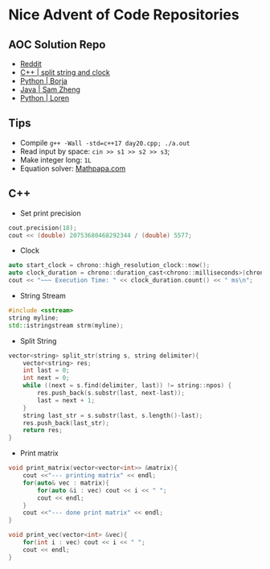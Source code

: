 # Nice Advent of Code Repositories

## AOC Solution Repo
- [Reddit](https://www.reddit.com/r/adventofcode/)
- [C++ | split string and clock](https://github.com/rogue-kitten/aoc-22/blob/main/Days/Day15/part2.cpp)
- [Python | Borja](https://github.com/borjasotomayor/advent-of-code/blob/main/2022/day15.py)
- [Java | Sam Zheng](https://github.com/zd88884096/Advent-of-Code/tree/main/AOC-2022)
- [Python | Loren](https://github.com/LatCat1/advent-of-code/tree/master/2022)

## Tips
- Compile `g++ -Wall -std=c++17 day20.cpp; ./a.out`
- Read input by space: `cin >> s1 >> s2 >> s3`;
- Make integer long: `1L`
- Equation solver: [Mathpapa.com](https://www.mathpapa.com/simplify-calculator/)


## C++


- Set print precision
```c++
cout.precision(18);
cout << (double) 20753680468292344 / (double) 5577;
```


- Clock
```c++
auto start_clock = chrono::high_resolution_clock::now();
auto clock_duration = chrono::duration_cast<chrono::milliseconds>(chrono::high_resolution_clock::now() - start_clock);
cout << "~~~ Execution Time: " << clock_duration.count() << " ms\n";
```

- String Stream
```c++
#include <sstream>
string myline;
std::istringstream strm(myline);
```


- Split String
```c++
vector<string> split_str(string s, string delimiter){
    vector<string> res;
    int last = 0;
    int next = 0;
    while ((next = s.find(delimiter, last)) != string::npos) {
        res.push_back(s.substr(last, next-last));
        last = next + 1;
    }
    string last_str = s.substr(last, s.length()-last);
    res.push_back(last_str);
    return res;
}
```


- Print matrix
```c++
void print_matrix(vector<vector<int>> &matrix){
    cout <<"--- printing matrix" << endl;
    for(auto& vec : matrix){
        for(auto &i : vec) cout << i << " ";
        cout << endl;
    }
    cout <<"--- done print matrix" << endl;
}

void print_vec(vector<int> &vec){
    for(int i : vec) cout << i << " ";
    cout << endl;
}
```